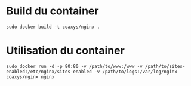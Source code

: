 Build du container
==================
```
sudo docker build -t coaxys/nginx .
```

Utilisation du container
========================
```
sudo docker run -d -p 80:80 -v /path/to/www:/www -v /path/to/sites-enabled:/etc/nginx/sites-enabled -v /path/to/logs:/var/log/nginx coaxys/nginx nginx
```